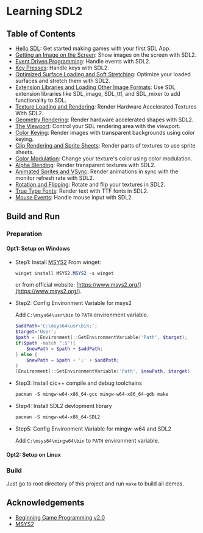 # Learning SDL2

## Table of Contents
- [Hello SDL](./src/demo1/): Get started making games with your first SDL App.
- [Getting an Image on the Screen](./src/demo2/): Show images on the screen with SDL2.
- [Event Driven Programming](./src/demo3/): Handle events with SDL2.
- [Key Presses](./src/demo4/): Handle keys with SDL2.
- [Optimized Surface Loading and Soft Stretching](./src/demo5/): Optimize your loaded surfaces and stretch them with SDL2.
- [Extension Libraries and Loading Other Image Formats](./src/demo6/): Use SDL extension libraries like SDL_image, SDL_ttf, and SDL_mixer to add functionality to SDL.
- [Texture Loading and Rendering](./src/demo7/): Render Hardware Accelerated Textures With SDL2.
- [Geometry Rendering](./src/demo8/): Render hardware accelerated shapes with SDL2.
- [The Viewport](./src/demo9/): Control your SDL rendering area with the viewport.
- [Color Keying](./src/demo10/): Render images with transparent backgrounds using color keying.
- [Clip Rendering and Sprite Sheets](./src/demo11/): Render parts of textures to use sprite sheets.
- [Color Modulation](./src/demo12/): Change your texture's color using color modulation.
- [Alpha Blending](./src/demo13/): Render transparent textures with SDL2.
- [Animated Sprites and VSync](./src/demo14/): Render animations in sync with the monitor refresh rate with SDL2.
- [Rotation and Flipping](./src/demo15/): Rotate and flip your textures in SDL2.
- [True Type Fonts](./src/demo16/): Render text with TTF fonts in SDL2.
- [Mouse Events](./src/demo17/): Handle mouse input with SDL2.

## Build and Run
### Preparation
#### Opt1: Setup on Windows
- Step1: Install [MSYS2](https://www.msys2.org/)
    From winget:
    ```powershell
    winget install MSYS2.MSYS2 -s winget
    ```
    or from official website: [https://www.msys2.org/](https://www.msys2.org/).
- Step2: Config Environment Variable for msys2
    
    Add `C:\msys64\usr\bin` to `PATH` environment variable.
    ```powershell
    $addPath='C:\msys64\usr\bin;';
    $target='User';
    $path = [Environment]::GetEnvironmentVariable('Path', $target);
    if($path -match ";$"){
        $newPath = $path + $addPath;
    } else { 
        $newPath = $path + ';' + $addPath;
    }
    [Environment]::SetEnvironmentVariable('Path', $newPath, $target)
    ```
- Step3: Install c/c++ compile and debug toolchains
    ```powershell
    pacman -S mingw-w64-x86_64-gcc mingw-w64-x86_64-gdb make
    ```
- Step4: Install SDL2 devlopment library
    ```powershell
    pacman -S mingw-w64-x86_64-SDL2
    ```
- Step5: Config Environment Variable for mingw-w64 and SDL2
    
    Add `C:\msys64\mingw64\bin` to `PATH` environment variable.
#### Opt2: Setup on Linux

### Build
Just go to root directory of this project and run `make` to build all demos.

## Acknowledgements
- [Beginning Game Programming v2.0](https://lazyfoo.net/tutorials/SDL/index.php)
- [MSYS2](https://www.msys2.org/)